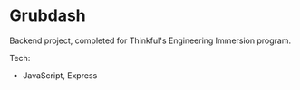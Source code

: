 # Grubdash

Backend project, completed for Thinkful's Engineering Immersion program.



Tech:
- JavaScript, Express
